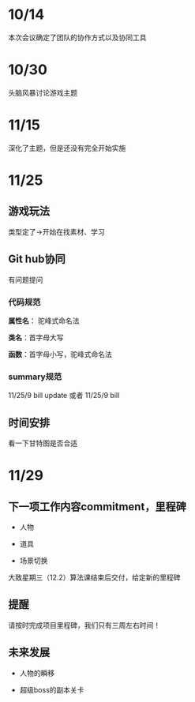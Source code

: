 # 10/14

本次会议确定了团队的协作方式以及协同工具

# 10/30

头脑风暴讨论游戏主题

# 11/15

深化了主题，但是还没有完全开始实施

# 11/25

## 游戏玩法

类型定了->开始在找素材、学习

## Git hub协同

有问题提问

### 代码规范

**属性名**：  驼峰式命名法

**类名**：首字母大写

**函数**：首字母小写，驼峰式命名法

### summary规范

11/25/9 bill update 或者 11/25/9 bill

## 时间安排

看一下甘特图是否合适

# 11/29

## 下一项工作内容commitment，里程碑

* 人物

* 道具
* 场景切换

大致星期三（12.2）算法课结束后交付，给定新的里程碑

## 提醒

请按时完成项目里程碑，我们只有三周左右时间！

## 未来发展

* 人物的瞬移

* 超级boss的副本关卡